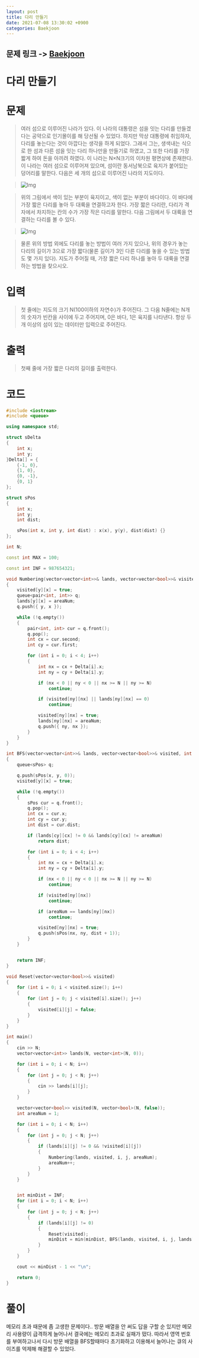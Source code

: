 ```yaml
---
layout: post
title: 다리 만들기
date: 2021-07-08 13:30:02 +0900
categories: Baekjoon
---
```


## 문제 링크 -> [Baekjoon](https://www.acmicpc.net/problem/2146)
# 다리 만들기

# 문제
> 여러 섬으로 이루어진 나라가 있다. 이 나라의 대통령은 섬을 잇는 다리를 만들겠다는 공약으로 인기몰이를 해 당선될 수 있었다. 하지만 막상 대통령에 취임하자, 다리를 놓는다는 것이 아깝다는 생각을 하게 되었다. 그래서 그는, 생색내는 식으로 한 섬과 다른 섬을 잇는 다리 하나만을 만들기로 하였고, 그 또한 다리를 가장 짧게 하여 돈을 아끼려 하였다. 이 나라는 N×N크기의 이차원 평면상에 존재한다. 이 나라는 여러 섬으로 이루어져 있으며, 섬이란 동서남북으로 육지가 붙어있는 덩어리를 말한다. 다음은 세 개의 섬으로 이루어진 나라의 지도이다.

> ![Img](https://www.acmicpc.net/JudgeOnline/upload/201008/bri.PNG)

> 위의 그림에서 색이 있는 부분이 육지이고, 색이 없는 부분이 바다이다. 이 바다에 가장 짧은 다리를 놓아 두 대륙을 연결하고자 한다. 가장 짧은 다리란, 다리가 격자에서 차지하는 칸의 수가 가장 작은 다리를 말한다. 다음 그림에서 두 대륙을 연결하는 다리를 볼 수 있다.

> ![Img](https://www.acmicpc.net/JudgeOnline/upload/201008/b2.PNG)

> 물론 위의 방법 외에도 다리를 놓는 방법이 여러 가지 있으나, 위의 경우가 놓는 다리의 길이가 3으로 가장 짧다(물론 길이가 3인 다른 다리를 놓을 수 있는 방법도 몇 가지 있다). 지도가 주어질 때, 가장 짧은 다리 하나를 놓아 두 대륙을 연결하는 방법을 찾으시오.

# 입력
> 첫 줄에는 지도의 크기 N(100이하의 자연수)가 주어진다. 그 다음 N줄에는 N개의 숫자가 빈칸을 사이에 두고 주어지며, 0은 바다, 1은 육지를 나타낸다. 항상 두 개 이상의 섬이 있는 데이터만 입력으로 주어진다.

# 출력
> 첫째 줄에 가장 짧은 다리의 길이를 출력한다.

# 코드
```c++
#include <iostream>
#include <queue>

using namespace std;

struct sDelta
{
	int x;
	int y;
}Delta[] = {
	{-1, 0},
	{1, 0},
	{0, -1},
	{0, 1}
};

struct sPos
{
	int x;
	int y;
	int dist;

	sPos(int x, int y, int dist) : x(x), y(y), dist(dist) {}
};

int N;

const int MAX = 100;

const int INF = 987654321;

void Numbering(vector<vector<int>>& lands, vector<vector<bool>>& visited, int y, int x, int areaNum)
{
	visited[y][x] = true;
	queue<pair<int, int>> q;
	lands[y][x] = areaNum;
	q.push({ y, x });

	while (!q.empty())
	{
		pair<int, int> cur = q.front();
		q.pop();
		int cx = cur.second;
		int cy = cur.first;

		for (int i = 0; i < 4; i++)
		{
			int nx = cx + Delta[i].x;
			int ny = cy + Delta[i].y;

			if (nx < 0 || ny < 0 || nx >= N || ny >= N)
				continue;

			if (visited[ny][nx] || lands[ny][nx] == 0)
				continue;

			visited[ny][nx] = true;
			lands[ny][nx] = areaNum;
			q.push({ ny, nx });
		}
	}
}

int BFS(vector<vector<int>>& lands, vector<vector<bool>>& visited, int y, int x, int areaNum)
{
	queue<sPos> q;

	q.push(sPos(x, y, 0));
	visited[y][x] = true;

	while (!q.empty())
	{
		sPos cur = q.front();
		q.pop();
		int cx = cur.x;
		int cy = cur.y;
		int dist = cur.dist;

		if (lands[cy][cx] != 0 && lands[cy][cx] != areaNum)
			return dist;

		for (int i = 0; i < 4; i++)
		{
			int nx = cx + Delta[i].x;
			int ny = cy + Delta[i].y;

			if (nx < 0 || ny < 0 || nx >= N || ny >= N)
				continue;

			if (visited[ny][nx])
				continue;

			if (areaNum == lands[ny][nx])
				continue;

			visited[ny][nx] = true;
			q.push(sPos(nx, ny, dist + 1));
		}
	}


	return INF;
}

void Reset(vector<vector<bool>>& visited)
{
	for (int i = 0; i < visited.size(); i++)
	{
		for (int j = 0; j < visited[i].size(); j++)
		{
			visited[i][j] = false;
		}
	}
}

int main()
{
	cin >> N;
	vector<vector<int>> lands(N, vector<int>(N, 0));

	for (int i = 0; i < N; i++)
	{
		for (int j = 0; j < N; j++)
		{
			cin >> lands[i][j];
		}
	}

	vector<vector<bool>> visited(N, vector<bool>(N, false));
	int areaNum = 1;

	for (int i = 0; i < N; i++)
	{
		for (int j = 0; j < N; j++)
		{
			if (lands[i][j] != 0 && !visited[i][j])
			{
				Numbering(lands, visited, i, j, areaNum);
				areaNum++;
			}
		}
	}


	int minDist = INF;
	for (int i = 0; i < N; i++)
	{
		for (int j = 0; j < N; j++)
		{
			if (lands[i][j] != 0)
			{
				Reset(visited);
				minDist = min(minDist, BFS(lands, visited, i, j, lands[i][j]));
			}
		}
	}

	cout << minDist - 1 << "\n";

	return 0;
}
```

# 풀이
메모리 초과 때문에 좀 고생한 문제이다.. 방문 배열을 안 써도 답을 구할 순 있지만 메모리 사용량이 급격하게 늘어나서 결국에는 메모리 초과로 실패가 떴다. 따라서 영역 번호를 부여하고나서 다시 방문 배열을 BFS할때마다 초기화하고 이용해서 늘어나는 큐의 사이즈를 억제해 해결할 수 있었다.